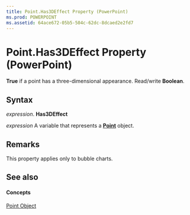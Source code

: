 ```yaml
---
title: Point.Has3DEffect Property (PowerPoint)
ms.prod: POWERPOINT
ms.assetid: 64ace672-05b5-504c-62dc-8dcaed2e2fd7
---
```



# Point.Has3DEffect Property (PowerPoint)

 **True** if a point has a three-dimensional appearance. Read/write **Boolean**.


## Syntax

 _expression_. **Has3DEffect**

 _expression_ A variable that represents a **[Point](point-object-powerpoint.md)** object.


## Remarks

This property applies only to bubble charts.


## See also


#### Concepts


[Point Object](point-object-powerpoint.md)

